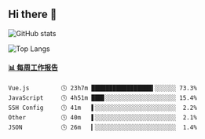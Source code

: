 ## Hi there 👋

![GitHub stats](https://github-readme-stats.orilight.top/api?username=orilights)

![Top Langs](https://github-readme-stats.orilight.top/api/top-langs/?username=orilights&layout=compact)

<!-- waka-box start -->
#### <a href="https://gist.github.com/92c8d5b388768c10efcba86e82b7c4fb" target="_blank">📊 每周工作报告</a>
```text
Vue.js         🕓 23h7m █████████████████▌░░░░░░ 73.3%
JavaScript     🕓 4h51m ███▋░░░░░░░░░░░░░░░░░░░░ 15.4%
SSH Config     🕓 41m   ▌░░░░░░░░░░░░░░░░░░░░░░░  2.2%
Other          🕓 40m   ▌░░░░░░░░░░░░░░░░░░░░░░░  2.1%
JSON           🕓 26m   ▎░░░░░░░░░░░░░░░░░░░░░░░  1.4%
```
<!-- Powered by https://github.com/journey-ad/waka-box-go . -->
<!-- waka-box end -->
